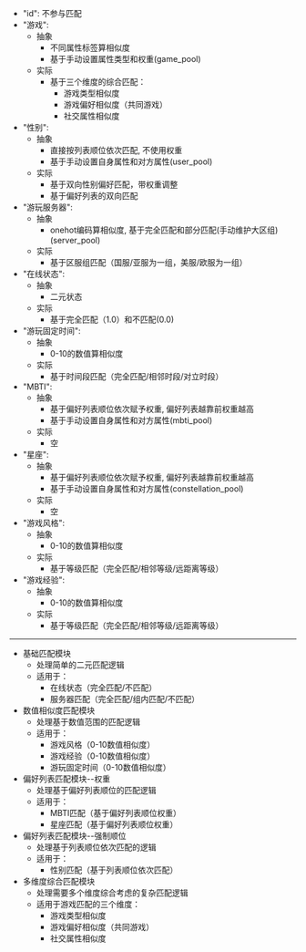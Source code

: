 
- "id": 不参与匹配
- "游戏": 
  - 抽象
    - 不同属性标签算相似度
    - 基于手动设置属性类型和权重(game_pool)
  - 实际
    - 基于三个维度的综合匹配：
      - 游戏类型相似度
      - 游戏偏好相似度（共同游戏）
      - 社交属性相似度
- "性别": 
  - 抽象
    - 直接按列表顺位依次匹配, 不使用权重
    - 基于手动设置自身属性和对方属性(user_pool)
  - 实际
    - 基于双向性别偏好匹配，带权重调整
    - 基于偏好列表的双向匹配
- "游玩服务器": 
  - 抽象
    - onehot编码算相似度, 基于完全匹配和部分匹配(手动维护大区组)(server_pool)
  - 实际
    - 基于区服组匹配（国服/亚服为一组，美服/欧服为一组）
- "在线状态": 
  - 抽象
    - 二元状态
  - 实际
    - 基于完全匹配（1.0）和不匹配(0.0)
- "游玩固定时间": 
  - 抽象
    - 0-10的数值算相似度
  - 实际
    - 基于时间段匹配（完全匹配/相邻时段/对立时段）
- "MBTI": 
  - 抽象
    - 基于偏好列表顺位依次赋予权重, 偏好列表越靠前权重越高
    - 基于手动设置自身属性和对方属性(mbti_pool)
  - 实际
    - 空
- "星座": 
  - 抽象
    - 基于偏好列表顺位依次赋予权重, 偏好列表越靠前权重越高
    - 基于手动设置自身属性和对方属性(constellation_pool)
  - 实际
    - 空
- "游戏风格": 
  - 抽象
    - 0-10的数值算相似度
  - 实际
    - 基于等级匹配（完全匹配/相邻等级/远距离等级）
- "游戏经验": 
  - 抽象  
    - 0-10的数值算相似度
  - 实际
    - 基于等级匹配（完全匹配/相邻等级/远距离等级）

---
- 基础匹配模块
  - 处理简单的二元匹配逻辑
  - 适用于：
    - 在线状态（完全匹配/不匹配）
    - 服务器匹配（完全匹配/组内匹配/不匹配）
- 数值相似度匹配模块
  - 处理基于数值范围的匹配逻辑
  - 适用于：
    - 游戏风格（0-10数值相似度）
    - 游戏经验（0-10数值相似度）
    - 游玩固定时间（0-10数值相似度）
- 偏好列表匹配模块--权重
  - 处理基于偏好列表顺位的匹配逻辑
  - 适用于：
    - MBTI匹配（基于偏好列表顺位权重）
    - 星座匹配（基于偏好列表顺位权重）
- 偏好列表匹配模块--强制顺位
  - 处理基于列表顺位依次匹配的逻辑
  - 适用于：
    - 性别匹配（基于列表顺位依次匹配）
- 多维度综合匹配模块
  - 处理需要多个维度综合考虑的复杂匹配逻辑
  - 适用于游戏匹配的三个维度：
    - 游戏类型相似度
    - 游戏偏好相似度（共同游戏）
    - 社交属性相似度
